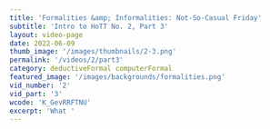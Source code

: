 ```yaml
---
title: 'Formalities &amp; Informalities: Not-So-Casual Friday'
subtitle: 'Intro to HoTT No. 2, Part 3'
layout: video-page
date: 2022-06-09
thumb_image: '/images/thumbnails/2-3.png'
permalink: '/videos/2/part3'
category: deductiveFormal computerFormal
featured_image: '/images/backgrounds/formalities.png'
vid_number: '2'
vid_part: '3'
wcode: 'K_GevRRFTNU'
excerpt: 'What '
---
```


